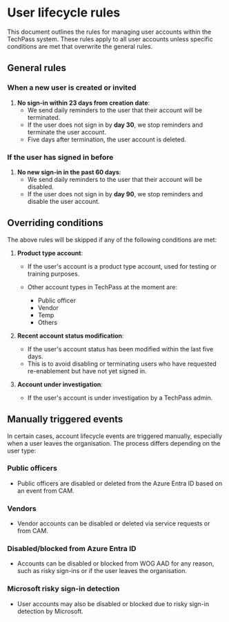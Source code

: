 # User lifecycle rules

This document outlines the rules for managing user accounts within the TechPass system. These rules apply to all user accounts unless specific conditions are met that overwrite the general rules.

## General rules

### When a new user is created or invited

1. **No sign-in within 23 days from creation date**:
   - We send daily reminders to the user that their account will be terminated.
   - If the user does not sign in by **day 30**, we stop reminders and terminate the user account.
   - Five days after termination, the user account is deleted.

### If the user has signed in before

1. **No new sign-in in the past 60 days**:
   - We send daily reminders to the user that their account will be disabled.
   - If the user does not sign in by **day 90**, we stop reminders and disable the user account.

## Overriding conditions

The above rules will be skipped if any of the following conditions are met:

1. **Product type account**:
   - If the user's account is a product type account, used for testing or training purposes.

   - Other account types in TechPass at the moment are:
     - Public officer
     - Vendor
     - Temp
     - Others

2. **Recent account status modification**:
   - If the user's account status has been modified within the last five days.
   - This is to avoid disabling or terminating users who have requested re-enablement but have not yet signed in.

3. **Account under investigation**:
   - If the user's account is under investigation by a TechPass admin.

## Manually triggered events

In certain cases, account lifecycle events are triggered manually, especially when a user leaves the organisation. The process differs depending on the user type:

### Public officers

- Public officers are disabled or deleted from the Azure Entra ID based on an event from CAM.

### Vendors

- Vendor accounts can be disabled or deleted via service requests or from CAM.

### Disabled/blocked from Azure Entra ID

- Accounts can be disabled or blocked from WOG AAD for any reason, such as risky sign-ins or if the user leaves the organisation.

### Microsoft risky sign-in detection

- User accounts may also be disabled or blocked due to risky sign-in detection by Microsoft.
